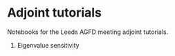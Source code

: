 # Adjoint tutorials
Notebooks for the Leeds AGFD meeting adjoint tutorials.

1. Eigenvalue sensitivity
